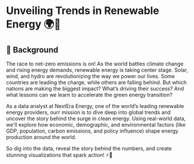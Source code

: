 # Unveiling Trends in Renewable Energy 🌍🔋

## 📖 Background
The race to net-zero emissions is on! As the world battles climate change and rising energy demands, renewable energy is taking center stage. Solar, wind, and hydro are revolutionizing the way we power our lives. Some countries are leading the charge, while others are falling behind. But which nations are making the biggest impact? What’s driving their success? And what lessons can we learn to accelerate the green energy transition?

As a data analyst at NextEra Energy, one of the world’s leading renewable energy providers, ourr mission is to dive deep into global trends and uncover the story behind the surge in clean energy. Using real-world data, we'll explore how economic, demographic, and environmental factors (like GDP, population, carbon emissions, and policy influence) shape energy production around the world.

So dig into the data, reveal the story behind the numbers, and create stunning visualizations that spark action! ⚡🌱

